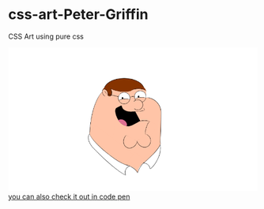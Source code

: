 # css-art-Peter-Griffin
CSS Art using pure css



![petter](https://github.com/atefeh-dev/css-art-Peter-Griffin/blob/main/Screenshot%20from%202022-05-13%2012-38-56.png) 
[you can also check it out in code pen](https://codepen.io/thisisatefe/pen/mdXbqRa)
